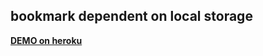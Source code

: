 ## bookmark dependent on local storage

**[DEMO on heroku](https://andrzej-bookmark.herokuapp.com/)**

